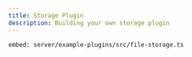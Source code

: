 ```yaml
---
title: Storage Plugin
description: Building your own storage plugin
---
```


`embed: server/example-plugins/src/file-storage.ts`